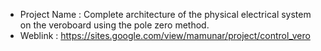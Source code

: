 - Project Name  : Complete architecture of the physical electrical system on the veroboard using the pole zero method.
- Weblink       : https://sites.google.com/view/mamunar/project/control_vero
